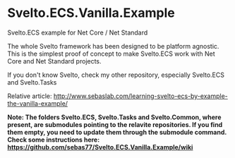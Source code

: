 # Svelto.ECS.Vanilla.Example
Svelto.ECS example for Net Core / Net Standard

The whole Svelto framework has been designed to be platform agnostic. This is the simplest proof of concept to make Svelto.ECS work with Net Core and Net Standard projects. 

If you don't know Svelto, check my other repository, especially Svelto.ECS and Svelto.Tasks

Relative article: http://www.sebaslab.com/learning-svelto-ecs-by-example-the-vanilla-example/

**Note: The folders Svelto.ECS, Svelto.Tasks and Svelto.Common, where present, are submodules pointing to the relavite repositories. If you find them empty, you need to update them through the submodule command. Check some instructions here: https://github.com/sebas77/Svelto.ECS.Vanilla.Example/wiki**
